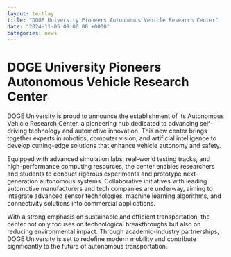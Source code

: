 ```yaml
---
layout: textlay
title: "DOGE University Pioneers Autonomous Vehicle Research Center"
date: "2024-11-05 09:00:00 +0000"
categories: news
---
```

# DOGE University Pioneers Autonomous Vehicle Research Center
DOGE University is proud to announce the establishment of its Autonomous Vehicle Research Center, a pioneering hub dedicated to advancing self-driving technology and automotive innovation. This new center brings together experts in robotics, computer vision, and artificial intelligence to develop cutting-edge solutions that enhance vehicle autonomy and safety.

Equipped with advanced simulation labs, real-world testing tracks, and high-performance computing resources, the center enables researchers and students to conduct rigorous experiments and prototype next-generation autonomous systems. Collaborative initiatives with leading automotive manufacturers and tech companies are underway, aiming to integrate advanced sensor technologies, machine learning algorithms, and connectivity solutions into commercial applications.

With a strong emphasis on sustainable and efficient transportation, the center not only focuses on technological breakthroughs but also on reducing environmental impact. Through academic-industry partnerships, DOGE University is set to redefine modern mobility and contribute significantly to the future of autonomous transportation. 